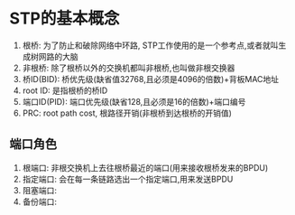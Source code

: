 # STP的基本概念

1. 根桥: 为了防止和破除网络中环路, STP工作使用的是一个参考点,或者就叫生成树网路的大脑
2. 非根桥: 除了根桥以外的交换机都叫非根桥,也叫做非根交换器
3. 桥ID(BID): 桥优先级(缺省值32768,且必须是4096的倍数)+背板MAC地址
4. root ID: 是指根桥的桥ID
5. 端口ID(PID):  端口优先级(缺省128,且必须是16的倍数)+端口编号
6. PRC: root path cost, 根路径开销(非根桥到达根桥的开销值)

## 端口角色

1. 根端口: 非根交换机上去往根桥最近的端口(用来接收根桥发来的BPDU)
2. 指定端口: 会在每一条链路选出一个指定端口,用来发送BPDU
3. 阻塞端口: 
4. 备份端口: